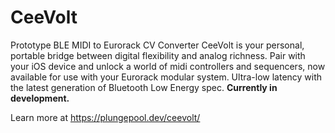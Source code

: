 # CeeVolt
Prototype BLE MIDI to Eurorack CV Converter
CeeVolt is your personal, portable bridge between digital flexibility and analog richness. Pair with your iOS device and unlock a world of midi controllers and sequencers, now available for use with your Eurorack modular system. Ultra-low latency with the latest generation of Bluetooth Low Energy spec. **Currently in development.**

Learn more at https://plungepool.dev/ceevolt/
